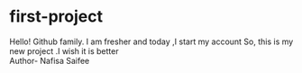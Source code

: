 # first-project
Hello! Github family. I am fresher and today ,I start my account So, this is my new project .I wish it is better
<br>
Author- Nafisa Saifee
